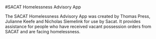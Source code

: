 #SACAT Homelessness Advisory App

The SACAT Homelessness Advisory App was created by Thomas Press, Julianne Keefe and Nicholas Siemelink for use by Sacat.
It provides assistance for people who have received vacant possession orders from SACAT and are facing homelessness.